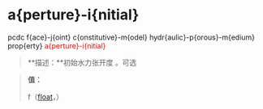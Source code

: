 # a{perture}-i{nitial}
pcdc f{ace}-j{oint} c{onstitutive}-m{odel} hydr{aulic}-p{orous}-m{edium} prop{erty} <span style='color: red;'>a{perture}-i{nitial}</span>
> **描述：**初始水力张开度
。可选

> 
> **值：**
> 
> f（[float](数据类型/float/)，）

